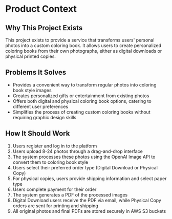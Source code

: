 # Product Context

## Why This Project Exists

This project exists to provide a service that transforms users' personal photos into a custom coloring book. It allows users to create personalized coloring books from their own photographs, either as digital downloads or physical printed copies.

## Problems It Solves

- Provides a convenient way to transform regular photos into coloring book style images
- Creates personalized gifts or entertainment from existing photos
- Offers both digital and physical coloring book options, catering to different user preferences
- Simplifies the process of creating custom coloring books without requiring graphic design skills

## How It Should Work

1. Users register and log in to the platform
2. Users upload 8-24 photos through a drag-and-drop interface
3. The system processes these photos using the OpenAI Image API to convert them to coloring book style
4. Users select their preferred order type (Digital Download or Physical Copy)
5. For physical copies, users provide shipping information and select paper type
6. Users complete payment for their order
7. The system generates a PDF of the processed images
8. Digital Download users receive the PDF via email, while Physical Copy orders are sent for printing and shipping
9. All original photos and final PDFs are stored securely in AWS S3 buckets
